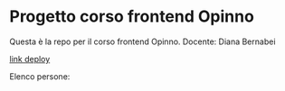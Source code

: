 # Progetto corso frontend Opinno

Questa è la repo per il corso frontend Opinno.
Docente: Diana Bernabei

[link deploy](https://dianaberna.github.io/corso-frontend/)

Elenco persone:

